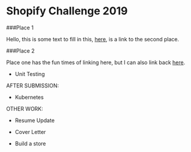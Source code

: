 # Shopify Challenge 2019

###Place 1

Hello, this is some text to fill in this, [here](#place-2), is a link to the second place.























































###Place 2

Place one has the fun times of linking here, but I can also link back [here](#place-1).




















- Unit Testing

AFTER SUBMISSION:
- Kubernetes

OTHER WORK:

- Resume Update

- Cover Letter

- Build a store
